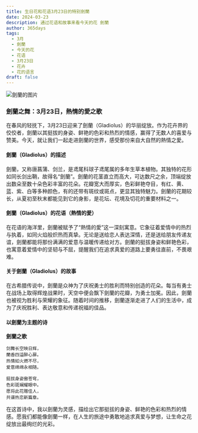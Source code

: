 ```yaml
---
title: 生日花和花语3月23日的特别劍蘭
date: 2024-03-23
description: 通过花语和故事来看今天的花 劍蘭
author: 365days
tags:
  - 3月
  - 劍蘭
  - 今天的花
  - 花语
  - 3月23日
  - 花卉
  - 花的语言
draft: false
---
```



![劍蘭的图片](https://cdn.pixabay.com/photo/2020/07/13/18/56/flowers-5401735_1280.jpg#center#center)


### 劍蘭之舞：3月23日，熱情的愛之歌

在春风的轻抚下，3月23日迎来了劍蘭（Gladiolus）的华丽绽放。作为花卉界的佼佼者，劍蘭以其挺拔的身姿、鲜艳的色彩和热烈的情感，赢得了无数人的喜爱与赞美。今天，就让我们一起走进劍蘭的世界，感受那份来自大自然的熱情之愛。

#### 劍蘭（Gladiolus）的描述

劍蘭，又称唐菖蒲、剑兰，是鸢尾科球子鸢尾属的多年生草本植物。其独特的花形如同长剑出鞘，故得名“劍蘭”。劍蘭的花茎直立而高大，可达数尺之余，顶端绽放出数朵至数十朵色彩丰富的花朵。花瓣宽大而厚实，色彩鲜艳夺目，有红、黄、蓝、紫、白等多种颜色，有的还带有斑纹或斑点，更显其独特魅力。劍蘭的花期较长，从夏初至秋末都能见到它的身影，是花坛、花境及切花的重要材料之一。

#### 劍蘭（Gladiolus）的花语（熱情的愛）

在花语的海洋里，劍蘭被赋予了“熱情的愛”这一深刻寓意。它象征着爱情中的热烈与执着，如同火焰般炽热而真挚。无论是送给恋人表达深情，还是送给朋友传递友谊，劍蘭都能将那份满满的爱意与温暖传递给对方。劍蘭的挺拔身姿和鲜艳色彩，也寓意着爱情中的坚韧与不屈，提醒我们在追求真爱的道路上要勇往直前，不畏艰难。

#### 关于劍蘭（Gladiolus）的故事

在古希腊传说中，劍蘭是众神为了庆祝勇士的胜利而特别创造的花朵。每当有勇士在战场上取得辉煌战果时，天空中便会飘下劍蘭的花瓣，为勇士加冕。因此，劍蘭也被视为胜利与荣耀的象征。随着时间的推移，劍蘭逐渐走进了人们的生活中，成为了庆祝胜利、表达敬意和传递祝福的佳品。

#### 以劍蘭为主题的诗

**劍蘭之歌**

	剑舞长空映日辉，  
	蘭香四溢醉心扉。  
	热情如火燃不尽，  
	爱意绵绵永相随。
	
	挺拔身姿傲苍穹，  
	色彩斑斓耀眼中。  
	愿将此花赠佳人，  
	共谱热恋新篇章。

在这首诗中，我以劍蘭为灵感，描绘出它那挺拔的身姿、鲜艳的色彩和热烈的情感。愿我们都能像劍蘭一样，在人生的旅途中勇敢地追求真爱与梦想，让生命之花绽放出最绚烂的光彩。